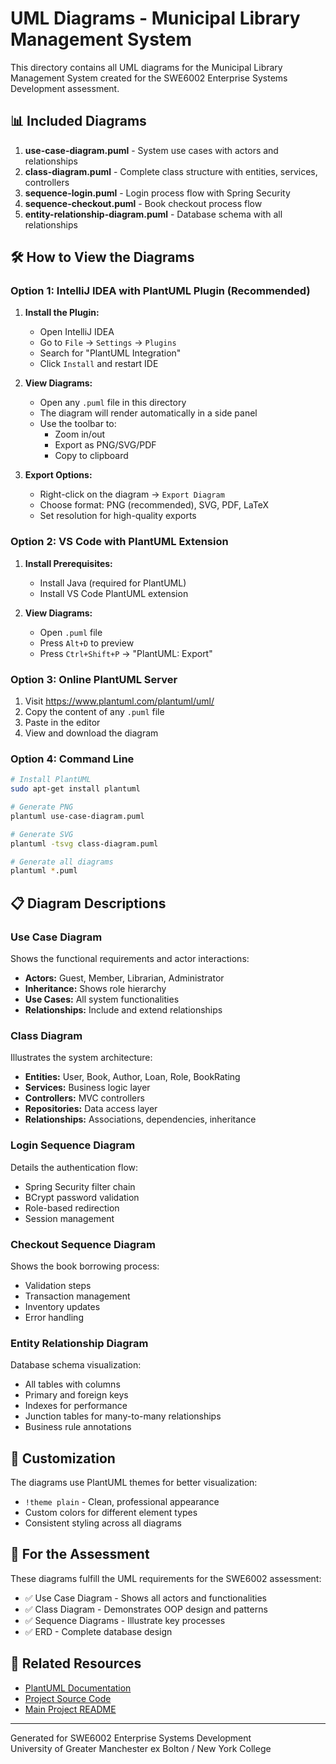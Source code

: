 # UML Diagrams - Municipal Library Management System

This directory contains all UML diagrams for the Municipal Library Management System created for the SWE6002 Enterprise Systems Development assessment.

## 📊 Included Diagrams

1. **use-case-diagram.puml** - System use cases with actors and relationships
2. **class-diagram.puml** - Complete class structure with entities, services, controllers
3. **sequence-login.puml** - Login process flow with Spring Security
4. **sequence-checkout.puml** - Book checkout process flow
5. **entity-relationship-diagram.puml** - Database schema with all relationships

## 🛠️ How to View the Diagrams

### Option 1: IntelliJ IDEA with PlantUML Plugin (Recommended)

1. **Install the Plugin:**
   - Open IntelliJ IDEA
   - Go to `File` → `Settings` → `Plugins`
   - Search for "PlantUML Integration"
   - Click `Install` and restart IDE

2. **View Diagrams:**
   - Open any `.puml` file in this directory
   - The diagram will render automatically in a side panel
   - Use the toolbar to:
     - Zoom in/out
     - Export as PNG/SVG/PDF
     - Copy to clipboard

3. **Export Options:**
   - Right-click on the diagram → `Export Diagram`
   - Choose format: PNG (recommended), SVG, PDF, LaTeX
   - Set resolution for high-quality exports

### Option 2: VS Code with PlantUML Extension

1. **Install Prerequisites:**
   - Install Java (required for PlantUML)
   - Install VS Code PlantUML extension

2. **View Diagrams:**
   - Open `.puml` file
   - Press `Alt+D` to preview
   - Press `Ctrl+Shift+P` → "PlantUML: Export"

### Option 3: Online PlantUML Server

1. Visit https://www.plantuml.com/plantuml/uml/
2. Copy the content of any `.puml` file
3. Paste in the editor
4. View and download the diagram

### Option 4: Command Line

```bash
# Install PlantUML
sudo apt-get install plantuml

# Generate PNG
plantuml use-case-diagram.puml

# Generate SVG
plantuml -tsvg class-diagram.puml

# Generate all diagrams
plantuml *.puml
```

## 📋 Diagram Descriptions

### Use Case Diagram
Shows the functional requirements and actor interactions:
- **Actors:** Guest, Member, Librarian, Administrator
- **Inheritance:** Shows role hierarchy
- **Use Cases:** All system functionalities
- **Relationships:** Include and extend relationships

### Class Diagram
Illustrates the system architecture:
- **Entities:** User, Book, Author, Loan, Role, BookRating
- **Services:** Business logic layer
- **Controllers:** MVC controllers
- **Repositories:** Data access layer
- **Relationships:** Associations, dependencies, inheritance

### Login Sequence Diagram
Details the authentication flow:
- Spring Security filter chain
- BCrypt password validation
- Role-based redirection
- Session management

### Checkout Sequence Diagram
Shows the book borrowing process:
- Validation steps
- Transaction management
- Inventory updates
- Error handling

### Entity Relationship Diagram
Database schema visualization:
- All tables with columns
- Primary and foreign keys
- Indexes for performance
- Junction tables for many-to-many relationships
- Business rule annotations

## 🎨 Customization

The diagrams use PlantUML themes for better visualization:
- `!theme plain` - Clean, professional appearance
- Custom colors for different element types
- Consistent styling across all diagrams

## 📝 For the Assessment

These diagrams fulfill the UML requirements for the SWE6002 assessment:
- ✅ Use Case Diagram - Shows all actors and functionalities
- ✅ Class Diagram - Demonstrates OOP design and patterns
- ✅ Sequence Diagrams - Illustrate key processes
- ✅ ERD - Complete database design

## 🔗 Related Resources

- [PlantUML Documentation](https://plantuml.com/)
- [Project Source Code](https://github.com/alexliak/municipal-library-system)
- [Main Project README](../../README.md)

---

Generated for SWE6002 Enterprise Systems Development  
University of Greater Manchester ex Bolton / New York College